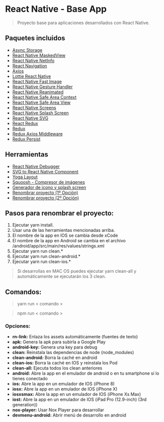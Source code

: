 # React Native - Base App

> Proyecto base para aplicaciones desarrollados con React Native.

## Paquetes incluidos

- [Async Storage](https://github.com/react-native-community/async-storage)
- [React Native MaskedView](https://github.com/react-native-community/react-native-masked-view)
- [React Native NetInfo](https://github.com/react-native-community/react-native-netinfo)
- [React Navigation](https://reactnavigation.org/)
- [Axios](https://github.com/axios/axios)
- [Lottie React Native](https://github.com/react-native-community/lottie-react-native)
- [React Native Fast Image](https://github.com/DylanVann/react-native-fast-image)
- [React Native Gesture Handler](https://github.com/kmagiera/react-native-gesture-handler)
- [React Native Reanimated](https://github.com/kmagiera/react-native-reanimated)
- [React Native Safe Area Context](https://github.com/th3rdwave/react-native-safe-area-context)
- [React Native Safe Area View](https://github.com/react-navigation/react-native-safe-area-view)
- [React Native Screens](https://github.com/kmagiera/react-native-screens)
- [React Native Splash Screen](https://github.com/crazycodeboy/react-native-splash-screen)
- [React Native SVG](https://github.com/react-native-community/react-native-svg)
- [React Redux](https://github.com/reduxjs/react-redux)
- [Redux](https://es.redux.js.org/)
- [Redux Axios Middleware](https://github.com/svrcekmichal/redux-axios-middleware)
- [Redux Persist](https://github.com/rt2zz/redux-persist)

## Herramientas

- [React Native Debugger](https://github.com/jhen0409/react-native-debugger)
- [SVG to React Native Component](https://www.smooth-code.com/open-source/svgr/playground)
- [Yoga Layout](https://yogalayout.com/)
- [Squoosh - Compresor de imágenes](https://squoosh.app/)
- [Generador de icono y splash screen](https://github.com/bamlab/react-native-make)
- [Renombrar proyecto (1º Opción)](https://github.com/junedomingo/react-native-rename)
- [Renombrar proyecto (2º Opción)](https://github.com/mayconmesquita/react-native-rename-next)

## Pasos para renombrar el proyecto:

1. Ejecutar yarn install.
2. Usar una de las herramientas mencionadas arriba.
3. El nombre de la app en IOS se cambia desde xCode
4. El nombre de la app en Android se cambia en el archivo /android/app/src/main/res/values/strings.xml
5. Ejecutar yarn run clean.\*
6. Ejecutar yarn run clean-android.\*
7. Ejecutar yarn run clean-ios.\*

> Si desarrollas en MAC OS puedes ejecutar yarn clean-all y automáticamente se ejecutarán los 3 clean.

## Comandos:

> yarn run < comando >

> npm run < comando >

### Opciones:

- **rn-link:** Enlaza los assets automáticamente (fuentes de texto)
- **apk:** Genera la apk para subirla a Google Play
- **android-key:** Genera una key para debug
- **clean:** Reinstala las dependencias de node (node_modules)
- **clean-android:** Borra la caché en android
- **clean-ios:** Borra la caché en IOS y reinstala los Pod
- **clean-all:** Ejecuta todos los clean anteriores
- **android:** Abre la app en el emulador de android o en tu smartphone si lo tienes conectado
- **ios:** Abre la app en un emulador de IOS (iPhone 8)
- **iosx:** Abre la app en un emulador de IOS (iPhone X)
- **iosxsmax:** Abre la app en un emulador de IOS (iPhone Xs Max)
- **iost:** Abre la app en un emulador de IOS (iPad Pro (12.9-inch) (3rd generation))
- **nox-player:** Usar Nox Player para desarrollar
- **devmenu-android:** Abrir menú de desarrollo en android
